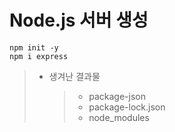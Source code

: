 # Node.js 서버 생성

    npm init -y
    npm i express

> - 생겨난 결과물
>   > - package-json
>   > - package-lock.json
>   > - node_modules
